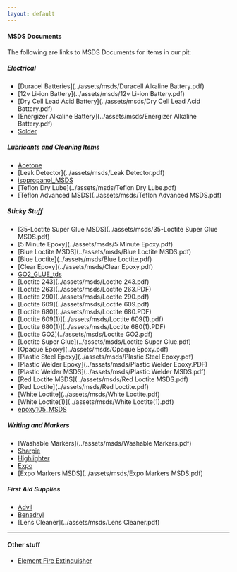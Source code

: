 ```yaml
---
layout: default
---
```



#### MSDS Documents

The following are links to MSDS Documents for items in our pit:

##### Electrical

*   [Duracel Batteries](../assets/msds/Duracell Alkaline Battery.pdf)
*   [12v Li-ion Battery](../assets/msds/12v Li-ion Battery.pdf)
*   [Dry Cell Lead Acid Battery](../assets/msds/Dry Cell Lead Acid Battery.pdf)
*   [Energizer Alkaline Battery](../assets/msds/Energizer Alkaline Battery.pdf)
*   [Solder](../assets/msds/Solder.pdf)

##### Lubricants and Cleaning Items

*   [Acetone](../assets/msds/Acetone.PDF)
*   [Leak Detector](../assets/msds/Leak Detector.pdf)
*   [isopropanol_MSDS](../assets/msds/isopropanol_MSDS.pdf)
*   [Teflon Dry Lube](../assets/msds/Teflon Dry Lube.pdf)
*   [Teflon Advanced MSDS](../assets/msds/Teflon Advanced MSDS.pdf)

##### Sticky Stuff

*   [35-Loctite Super Glue MSDS](../assets/msds/35-Loctite Super Glue MSDS.pdf)
*   [5 Minute Epoxy](../assets/msds/5 Minute Epoxy.pdf)
*   [Blue Loctite MSDS](../assets/msds/Blue Loctite MSDS.pdf)
*   [Blue Loctite](../assets/msds/Blue Loctite.pdf)
*   [Clear Epoxy](../assets/msds/Clear Epoxy.pdf)
*   [GO2_GLUE_tds](../assets/msds/GO2_GLUE_tds.pdf)
*   [Loctite 243](../assets/msds/Loctite 243.pdf)
*   [Loctite 263](../assets/msds/Loctite 263.PDF)
*   [Loctite 290](../assets/msds/Loctite 290.pdf)
*   [Loctite 609](../assets/msds/Loctite 609.pdf)
*   [Loctite 680](../assets/msds/Loctite 680.PDF)
*   [Loctite 609(1)](../assets/msds/Loctite 609(1).pdf)
*   [Loctite 680(1)](../assets/msds/Loctite 680(1).PDF)
*   [Loctite GO2](../assets/msds/Loctite GO2.pdf)
*   [Loctite Super Glue](../assets/msds/Loctite Super Glue.pdf)
*   [Opaque Epoxy](../assets/msds/Opaque Epoxy.pdf)
*   [Plastic Steel Epoxy](../assets/msds/Plastic Steel Epoxy.pdf)
*   [Plastic Welder Epoxy](../assets/msds/Plastic Welder Epoxy.PDF)
*   [Plastic Welder MSDS](../assets/msds/Plastic Welder MSDS.pdf)
*   [Red Loctite MSDS](../assets/msds/Red Loctite MSDS.pdf)
*   [Red Loctite](../assets/msds/Red Loctite.pdf)
*   [White Loctite](../assets/msds/White Loctite.pdf)
*   [White Loctite(1)](../assets/msds/White Loctite(1).pdf)
*   [epoxy105_MSDS](../assets/msds/epoxy105_MSDS.pdf)

##### Writing and Markers

*   [Washable Markers](../assets/msds/Washable Markers.pdf)
*   [Sharpie](../assets/msds/Sharpie.PDF)
*   [Highlighter](../assets/msds/Highlighter.pdf)
*   [Expo](../assets/msds/Expo.pdf)
*   [Expo Markers MSDS](../assets/msds/Expo Markers MSDS.pdf)

##### First Aid Supplies

*   [Advil](../assets/msds/Advil.PDF)
*   [Benadryl](../assets/msds/Bynadryl.pdf)
*   [Lens Cleaner](../assets/msds/Lens Cleaner.pdf)

* * *

#### Other stuff

*   [Element Fire Extinquisher](../assets/msds/ElementMSDS.pdf)

